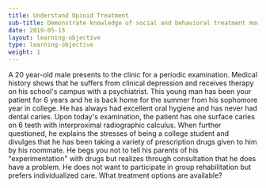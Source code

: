 ```yaml
---
title: Understand Opioid Treatment 
sub-title: Demonstrate knowledge of social and behavioral treatment modalities for patients identified as being at-risk or having substance abuse disorder 
date: 2019-05-13
layout: learning-objective
type: learning-objective
weight: 1
---
```

A 20 year-old male presents to the clinic for a periodic examination. Medical
history shows that he suffers from clinical depression and receives therapy on
his school's campus with a psychiatrist. This young man has been your patient
for 6 years and he is back home for the summer from his sophomore year in
college. He has always had excellent oral hygiene and has never had dental
caries. Upon today's examination, the patient has one surface caries on 6 teeth
with interproximal radiographic calculus. When further questioned, he explains
the stresses of being a college student and divulges that he has been taking a
variety of prescription drugs given to him by his roommate. He begs you not to
tell his parents of his "experimentation" with drugs but realizes through
consultation that he does have a problem. He does not want to participate in
group rehabilitation but prefers individualized care. What treatment options
are available?
